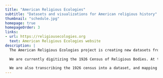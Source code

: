 ```yaml
---
title: "American Religious Ecologies"
subtitle: "Datasets and visualizations for American religious history"
thumbnail: "schedule.jpg"
homepage: true
homepageOrder: 3
links:
- url: https://religiousecologies.org
  text: American Religious Ecologies website
description: |
  The American Religious Ecologies project is creating new datasets from historical sources and new ways of visualizing them so that we can better understand the history of American religion. 
  
  We are currently digitizing the 1926 Census of Religious Bodies. At the start of the twentieth century, the U.S. Census Bureau surveyed the nation's "religious bodies." These congregation-level schedules---some 232,154 of them---are a treasure trove of congregation- and place-specific data. 
  
  We are also transcribing the 1926 census into a dataset, and mapping and visualizing the data. These efforts contribute to a fuller and more vivid depiction of the religious landscape of the early twentieth-century United States.
---
```

